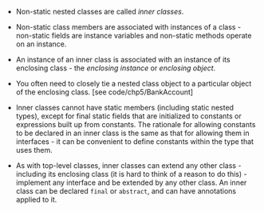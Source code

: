 - Non-static nested classes are called *inner classes*.

- Non-static class members are associated with instances of a class - non-static fields are instance variables and non-static methods operate on an instance.

- An instance of an inner class is associated with an instance of its enclosing class - the *enclosing instance* or *enclosing object*.

- You often need to closely tie a nested class object to a particular object of the enclosing class. [see code/chp5/BankAccount]

- Inner classes cannot have static members (including static nested types), except for final static fields that are initialized to constants or expressions built up from constants. The rationale for allowing constants to be declared in an inner class is the same as that for allowing them in interfaces - it can be convenient to define constants within the type that uses them.

- As with top-level classes, inner classes can extend any other class - including its enclosing class (it is hard to think of a reason to do this) - implement any interface and be extended by any other class. An inner class can be declared `final` or `abstract`, and can have annotations applied to it.


